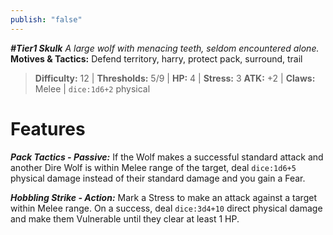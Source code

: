 ```yaml
---
publish: "false"
---
```

***#Tier1 Skulk***
*A large wolf with menacing teeth, seldom encountered alone.*
**Motives & Tactics:** Defend territory, harry, protect pack, surround, trail

> **Difficulty:** 12 | **Thresholds:** 5/9 | **HP:** 4 | **Stress:** 3
> **ATK:** +2 | **Claws:** Melee | `dice:1d6+2` physical

# Features

***Pack Tactics - Passive:*** If the Wolf makes a successful standard attack and another Dire Wolf is within Melee range of the target, deal `dice:1d6+5` physical damage instead of their standard damage and you gain a Fear.

***Hobbling Strike - Action:*** Mark a Stress to make an attack against a target within Melee range. On a success, deal `dice:3d4+10` direct physical damage and make them Vulnerable until they clear at least 1 HP.

